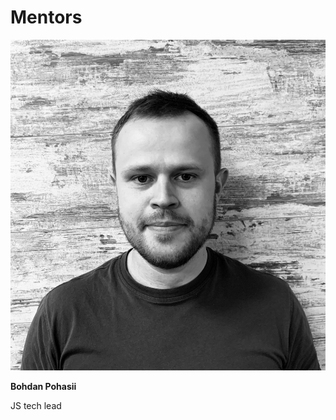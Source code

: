 # Mentors

<div >
    <img class="mentors" src="../assets/images/mentors/bpo.jpg" alt="">
    <p><b>Bohdan Pohasii</b></p>  
    <p>JS tech lead</p>
</div>